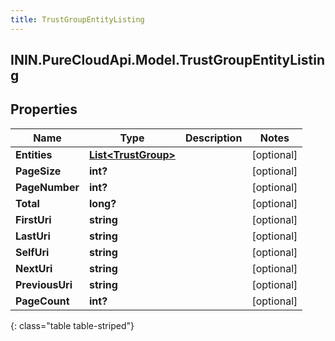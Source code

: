 ```yaml
---
title: TrustGroupEntityListing
---
```

## ININ.PureCloudApi.Model.TrustGroupEntityListing

## Properties

|Name | Type | Description | Notes|
|------------ | ------------- | ------------- | -------------|
| **Entities** | [**List&lt;TrustGroup&gt;**](TrustGroup.html) |  | [optional] |
| **PageSize** | **int?** |  | [optional] |
| **PageNumber** | **int?** |  | [optional] |
| **Total** | **long?** |  | [optional] |
| **FirstUri** | **string** |  | [optional] |
| **LastUri** | **string** |  | [optional] |
| **SelfUri** | **string** |  | [optional] |
| **NextUri** | **string** |  | [optional] |
| **PreviousUri** | **string** |  | [optional] |
| **PageCount** | **int?** |  | [optional] |
{: class="table table-striped"}


